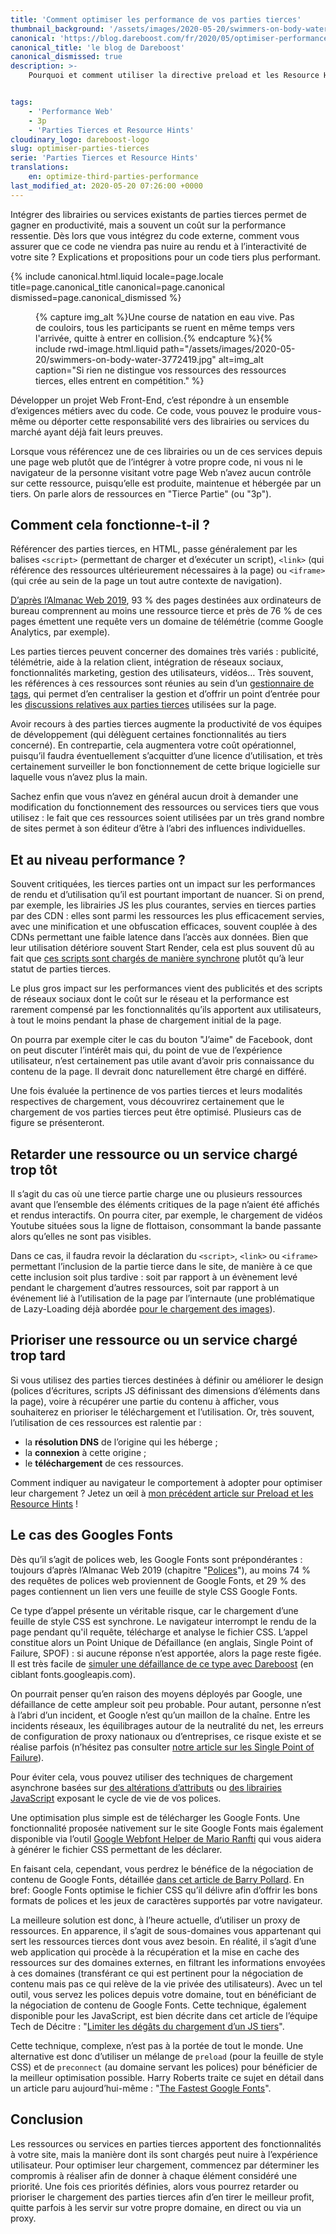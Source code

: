 ```yaml
---
title: 'Comment optimiser les performance de vos parties tierces'
thumbnail_background: '/assets/images/2020-05-20/swimmers-on-body-water-3772419.jpg'
canonical: 'https://blog.dareboost.com/fr/2020/05/optimiser-performance-parties-tierces/'
canonical_title: 'le blog de Dareboost'
canonical_dismissed: true
description: >-
    Pourquoi et comment utiliser la directive preload et les Resource Hints pour optimiser la charge de vos ressources tierces (polices, vidéos, analytics...) et accélérer vos pages web.


tags:
    - 'Performance Web'
    - 3p
    - 'Parties Tierces et Resource Hints'
cloudinary_logo: dareboost-logo
slug: optimiser-parties-tierces
serie: 'Parties Tierces et Resource Hints'
translations:
    en: optimize-third-parties-performance
last_modified_at: 2020-05-20 07:26:00 +0000
---
```


Intégrer des librairies ou services existants de parties tierces permet de gagner en productivité, mais a souvent un coût sur la performance ressentie. Dès lors que vous intégrez du code externe, comment vous assurer que ce code ne viendra pas nuire au rendu et à l’interactivité de votre site ? Explications et propositions pour un code tiers plus performant.

<!-- more -->

{% include canonical.html.liquid
    locale=page.locale
    title=page.canonical_title
    canonical=page.canonical
    dismissed=page.canonical_dismissed
%}

<figure>
{% capture img_alt %}Une course de natation en eau vive. Pas de couloirs, tous les participants se ruent en même temps vers l'arrivée, quitte à entrer en collision.{% endcapture %}{% include rwd-image.html.liquid
path="/assets/images/2020-05-20/swimmers-on-body-water-3772419.jpg"
alt=img_alt
caption="Si rien ne distingue vos ressources des ressources tierces, elles entrent en compétition."
%}
</figure>

Développer un projet Web Front-End, c’est répondre à un ensemble d’exigences métiers avec du code. Ce code, vous pouvez le produire vous-même ou déporter cette responsabilité vers des librairies ou services du marché ayant déjà fait leurs preuves.

Lorsque vous référencez une de ces librairies ou un de ces services depuis une page web plutôt que de l’intégrer à votre propre code, ni vous ni le navigateur de la personne visitant votre page Web n’avez aucun contrôle sur cette ressource, puisqu’elle est produite, maintenue et hébergée par un tiers. On parle alors de ressources en "Tierce Partie" (ou "3p").

## Comment cela fonctionne-t-il ?

Référencer des parties tierces, en HTML, passe généralement par les balises `<script>` (permettant de charger et d’exécuter un script), `<link>` (qui référence des ressources ultérieurement nécessaires à la page) ou `<iframe>` (qui crée au sein de la page un tout autre contexte de navigation).

[D’après l’Almanac Web 2019](https://almanac.httparchive.org/en/2019/third-parties), 93 % des pages destinées aux ordinateurs de bureau comprennent au moins une ressource tierce et près de 76 % de ces pages émettent une requête vers un domaine de télémétrie (comme Google Analytics, par exemple).

Les parties tierces peuvent concerner des domaines très variés : publicité, télémétrie, aide à la relation client, intégration de réseaux sociaux, fonctionnalités marketing, gestion des utilisateurs, vidéos… Très souvent, les références à ces ressources sont réunies au sein d’un [gestionnaire de tags](https://blog.dareboost.com/fr/2018/04/tag-managers-performance-web/), qui permet d’en centraliser la gestion et d’offrir un point d’entrée pour les [discussions relatives aux parties tierces](https://blog.dareboost.com/fr/2018/06/tag-manager-performance-web-bonnes-pratiques/) utilisées sur la page.

Avoir recours à des parties tierces augmente la productivité de vos équipes de développement (qui délèguent certaines fonctionnalités au tiers concerné). En contrepartie, cela augmentera votre coût opérationnel, puisqu’il faudra éventuellement s’acquitter d’une licence d’utilisation, et très certainement surveiller le bon fonctionnement de cette brique logicielle sur laquelle vous n’avez plus la main.

Sachez enfin que vous n’avez en général aucun droit à demander une modification du fonctionnement des ressources ou services tiers que vous utilisez : le fait que ces ressources soient utilisées par un très grand nombre de sites permet à son éditeur d’être à l’abri des influences individuelles.

## Et au niveau performance ?

Souvent critiquées, les tierces parties ont un impact sur les performances de rendu et d’utilisation qu’il est pourtant important de nuancer. Si on prend, par exemple, les librairies JS les plus courantes, servies en tierces parties par des CDN : elles sont parmi les ressources les plus efficacement servies, avec une minification et une obfuscation efficaces, souvent couplée à des CDNs permettant une faible latence dans l’accès aux données. Bien que leur utilisation détériore souvent Start Render, cela est plus souvent dû au fait que [ces scripts sont chargés de manière synchrone](/notes/2017-12-comment-differer-l-execution-d-un-script/) plutôt qu’à leur statut de parties tierces.

Le plus gros impact sur les performances vient des publicités et des scripts de réseaux sociaux dont le coût sur le réseau et la performance est rarement compensé par les fonctionnalités qu’ils apportent aux utilisateurs, à tout le moins pendant la phase de chargement initial de la page.

On pourra par exemple citer le cas du bouton "J’aime" de Facebook, dont on peut discuter l’intérêt mais qui, du point de vue de l’expérience utilisateur, n’est certainement pas utile avant d’avoir pris connaissance du contenu de la page. Il devrait donc naturellement être chargé en différé.

Une fois évaluée la pertinence de vos parties tierces et leurs modalités respectives de chargement, vous découvrirez certainement que le chargement de vos parties tierces peut être optimisé. Plusieurs cas de figure se présenteront.

## Retarder une ressource ou un service chargé trop tôt

Il s’agit du cas où une tierce partie charge une ou plusieurs ressources avant que l’ensemble des éléments critiques de la page n’aient été affichés et rendus interactifs. On pourra citer, par exemple, le chargement de vidéos Youtube situées sous la ligne de flottaison, consommant la bande passante alors qu’elles ne sont pas visibles.

Dans ce cas, il faudra revoir la déclaration du `<script>`, `<link>` ou `<iframe>` permettant l’inclusion de la partie tierce dans le site, de manière à ce que cette inclusion soit plus tardive : soit par rapport à un évènement levé pendant le chargement d’autres ressources, soit par rapport à un événement lié à l’utilisation de la page par l’internaute (une problématique de Lazy-Loading déjà abordée [pour le chargement des images](/notes/2019-03-lazy-loading-des-pages-web-plus-rapides-sans-risque-seo/)).

## Prioriser une ressource ou un service chargé trop tard

Si vous utilisez des parties tierces destinées à définir ou améliorer le design (polices d’écritures, scripts JS définissant des dimensions d’éléments dans la page), voire à récupérer une partie du contenu à afficher, vous souhaiterez en prioriser le téléchargement et l’utilisation. Or, très souvent, l’utilisation de ces ressources est ralentie par :

- la **résolution DNS** de l’origine qui les héberge ;
- la **connexion** à cette origine ;
- le **téléchargement** de ces ressources.

Comment indiquer au navigateur le comportement à adopter pour optimiser leur chargement ? Jetez un œil à [mon précédent article sur Preload et les Resource Hints](/notes/2020-05-preload-prefetch-et-preconnect-resource-hints/) !

## Le cas des Googles Fonts

Dès qu’il s’agit de polices web, les Google Fonts sont prépondérantes : toujours d’après l’Almanac Web 2019 (chapitre "[Polices](https://almanac.httparchive.org/fr/2019/fonts)"), au moins 74 % des requêtes de polices web proviennent de Google Fonts, et 29 % des pages contiennent un lien vers une feuille de style CSS Google Fonts.

Ce type d’appel présente un véritable risque, car le chargement d’une feuille de style CSS est synchrone. Le navigateur interrompt le rendu de la page pendant qu'il requête, télécharge et analyse le fichier CSS. L’appel constitue alors un Point Unique de Défaillance (en anglais, Single Point of Failure, SPOF) : si aucune réponse n’est apportée, alors la page reste figée. Il est très facile de [simuler une défaillance de ce type avec Dareboost](https://www.dareboost.com/fr/doc/test-performance-web/options/mapping-dns-blackhole) (en ciblant fonts.googleapis.com).

On pourrait penser qu’en raison des moyens déployés par Google, une défaillance de cette ampleur soit peu probable. Pour autant, personne n’est à l’abri d’un incident, et Google n’est qu’un maillon de la chaîne. Entre les incidents réseaux, les équilibrages autour de la neutralité du net, les erreurs de configuration de proxy nationaux ou d’entreprises, ce risque existe et se réalise parfois (n’hésitez pas consulter [notre article sur les Single Point of Failure](https://blog.dareboost.com/fr/2016/06/single-point-of-failure-scripts-externes/)).

Pour éviter cela, vous pouvez utiliser des techniques de chargement asynchrone basées sur [des altérations d’attributs](https://www.filamentgroup.com/lab/load-css-simpler/) ou [des librairies JavaScript](https://github.com/filamentgroup/loadCSS) exposant le cycle de vie de vos polices.

Une optimisation plus simple est de télécharger les Google Fonts. Une fonctionnalité proposée nativement sur le site Google Fonts mais également disponible via l’outil [Google Webfont Helper de Mario Ranfti](https://google-webfonts-helper.herokuapp.com/fonts) qui vous aidera à générer le fichier CSS permettant de les déclarer.

En faisant cela, cependant, vous perdrez le bénéfice de la négociation de contenu de Google Fonts, détaillée [dans cet article de Barry Pollard](https://www.tunetheweb.com/blog/should-you-self-host-google-fonts/). En bref: Google Fonts optimise le fichier CSS qu’il délivre afin d’offrir les bons formats de polices et les jeux de caractères supportés par votre navigateur.

La meilleure solution est donc, à l’heure actuelle, d’utiliser un proxy de ressources. En apparence, il s’agit de sous-domaines vous appartenant qui sert les ressources tierces dont vous avez besoin. En réalité, il s’agit d’une web application qui procède à la récupération et la mise en cache des ressources sur des domaines externes, en filtrant les informations envoyées à ces domaines (transférant ce qui est pertinent pour la négociation de contenu mais pas ce qui relève de la vie privée des utilisateurs). Avec un tel outil, vous servez les polices depuis votre domaine, tout en bénéficiant de la négociation de contenu de Google Fonts. Cette technique, également disponible pour les JavaScript, est bien décrite dans cet article de l’équipe Tech de Décitre : "[Limiter les dégâts du chargement d’un JS tiers](https://tech.decitre.fr/posts/optimiser-chargement-js-tiers)".

Cette technique, complexe, n’est pas à la portée de tout le monde. Une alternative est donc d’utiliser un mélange de `preload` (pour la feuille de style CSS) et de `preconnect` (au domaine servant les polices) pour bénéficier de la meilleur optimisation possible. Harry Roberts traite ce sujet en détail dans un article paru aujourd’hui-même : "[The Fastest Google Fonts](https://csswizardry.com/2020/05/the-fastest-google-fonts/)".

## Conclusion

Les ressources ou services en parties tierces apportent des fonctionnalités à votre site, mais la manière dont ils sont chargés peut nuire à l’expérience utilisateur. Pour optimiser leur chargement, commencez par déterminer les compromis à réaliser afin de donner à chaque élément considéré une priorité. Une fois ces priorités définies, alors vous pourrez retarder ou prioriser le chargement des parties tierces afin d’en tirer le meilleur profit, quitte parfois à les servir sur votre propre domaine, en direct ou via un proxy.
